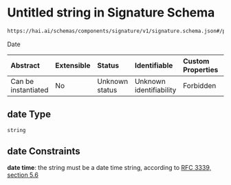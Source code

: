 # Untitled string in Signature Schema

```txt
https://hai.ai/schemas/components/signature/v1/signature.schema.json#/properties/date
```

Date

| Abstract            | Extensible | Status         | Identifiable            | Custom Properties | Additional Properties | Access Restrictions | Defined In                                                                                                                             |
| :------------------ | :--------- | :------------- | :---------------------- | :---------------- | :-------------------- | :------------------ | :------------------------------------------------------------------------------------------------------------------------------------- |
| Can be instantiated | No         | Unknown status | Unknown identifiability | Forbidden         | Allowed               | none                | [signature.schema.json\*](../../https:/hai.ai/schemas/=./schemas/components/signature/v1/signature.schema.json "open original schema") |

## date Type

`string`

## date Constraints

**date time**: the string must be a date time string, according to [RFC 3339, section 5.6](https://tools.ietf.org/html/rfc3339 "check the specification")
